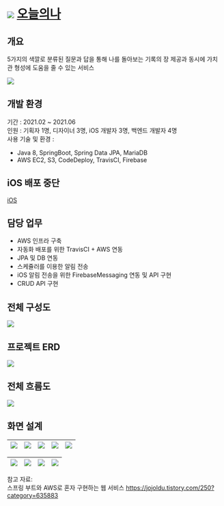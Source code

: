 # ![](https://user-images.githubusercontent.com/33277725/237874338-16a0eb49-e7bd-4406-916d-b8b11f95ebd9.png) [오늘의나](https://github.com/kwx4957/about_me_server)
## 개요
5가지의 색깔로 분류된 질문과 답을 통해 나를 돌아보는 기록의 장 제공과 동시에 가치관 형성에 도움을 줄 수 있는 서비스

![](https://user-images.githubusercontent.com/33277725/237874347-f4ed38d5-7a6d-4a0f-8a66-be906e371ce4.png)


## 개발 환경
기간 : 2021.02 ~ 2021.06  
인원 : 기획자 1명, 디자이너 3명, iOS 개발자 3명, 백엔드 개발자 4명  
사용 기술 및 환경 :
- Java 8, SpringBoot, Spring Data JPA, MariaDB
- AWS EC2, S3, CodeDeploy, TravisCI, Firebase

## iOS 배포 중단
[iOS](https://apps.apple.com/kr/app/%EC%98%A4%EB%8A%98%EC%9D%98-%EB%82%98-5%EA%B0%80%EC%A7%80-%EC%BB%AC%EB%9F%AC%EC%9D%98-%EB%82%98/id1570798831)

## 담당 업무
- AWS 인프라 구축
- 자동화 배포를 위한 TravisCI + AWS 연동
- JPA 및 DB 연동
- 스케쥴러를 이용한 알림 전송
- iOS 알림 전송을 위한 FirebaseMessaging 연동 및 API 구현
- CRUD API 구현

## 전체 구성도
![](https://user-images.githubusercontent.com/33277725/237874424-673f803f-9739-4dbf-b0ef-323cf20250a5.png)


## 프로젝트 ERD
![](https://user-images.githubusercontent.com/33277725/237874418-f25951ee-5735-46b0-b6d6-bca46c1a2159.png)


## 전체 흐름도
![](https://user-images.githubusercontent.com/33277725/237874428-8c75a55b-1e0d-4fb5-84c4-80c4aed5d69d.png)


## 화면 설계
![](https://user-images.githubusercontent.com/33277725/237874357-63603107-3572-4606-99af-5c60ac7b28e2.png)|![](https://user-images.githubusercontent.com/33277725/237874364-f290b241-d32f-432d-b122-419b333811c8.png)|![](https://user-images.githubusercontent.com/33277725/237874375-b4a228fb-328b-41af-b5c7-ad69fe9f7620.png)|![](https://user-images.githubusercontent.com/33277725/237874379-2f045e95-0601-4274-82d1-f2828c6c4814.png)|![](https://user-images.githubusercontent.com/33277725/237874386-2b5741ad-3787-4ed5-be6d-db9f9772c19b.png)
---|---|---|---|---|

![](https://user-images.githubusercontent.com/33277725/237874327-78b9462c-4d79-4e89-885d-06a9fbfac277.png)|![](https://user-images.githubusercontent.com/33277725/237874391-98eb8751-df88-4c68-b2b8-77a3b08edb45.png)|![](https://user-images.githubusercontent.com/33277725/237874399-0d8eb63b-607b-4c29-9131-0cfe87d49c94.png)|![](https://user-images.githubusercontent.com/33277725/237874407-174dc6be-7f19-4420-8a74-66dcae313b59.png)
---|---|---|---|

참고 자료:   
스프링 부트와 AWS로 혼자 구현하는 웹 서비스 https://jojoldu.tistory.com/250?category=635883
